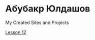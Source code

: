 

# Абубакр Юлдашов
My Created Sites and Projects

[Lesson 12](https://abubakryu.github.io/LessonBoot/InetCatalog.html "Ready site")

